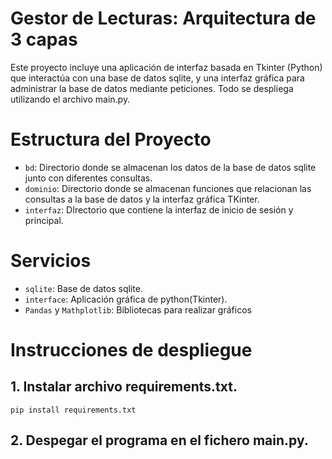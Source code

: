 # Gestor de Lecturas: Arquitectura de 3 capas
Este proyecto incluye una aplicación de interfaz basada en Tkinter (Python) que interactúa con una base de datos sqlite, y una interfaz gráfica para administrar la base de datos mediante peticiones. Todo se despliega utilizando el archivo main.py.

# Estructura del Proyecto
* ```bd```: Directorio donde se almacenan los datos de la base de datos sqlite junto con diferentes consultas.
* ```dominio```: Directorio donde se almacenan funciones que relacionan las consultas a la base de datos y la interfaz gráfica TKinter.
* ```interfaz```: DIrectorio que contiene la interfaz de inicio de sesión y principal.

# Servicios
* ```sqlite```: Base de datos sqlite.
* ```interface```: Aplicación gráfica de python(Tkinter).
* ```Pandas``` y ```Mathplotlib```: Bibliotecas para realizar gráficos

# Instrucciones de despliegue
## 1. Instalar archivo requirements.txt.
```
pip install requirements.txt
```

## 2. Despegar el programa en el fichero main.py.




